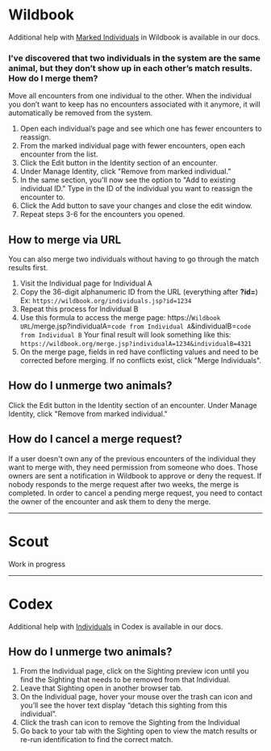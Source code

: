 # Wildbook

Additional help with [Marked Individuals](https://docs.wildme.org/product-docs/en/wildbook/introduction/marked-individual) in Wildbook is available in our docs.

### I’ve discovered that two individuals in the system are the same animal, but they don’t show up in each other’s match results. How do I merge them?

Move all encounters from one individual to the other. When the individual you don’t want to keep has no encounters associated with it anymore, it will automatically be removed from the system.

1. Open each individual’s page and see which one has fewer encounters to reassign.
2. From the marked individual page with fewer encounters, open each encounter from the list.
3. Click the Edit button in the Identity section of an encounter.
4. Under Manage Identity, click "Remove from marked individual."
5. In the same section, you'll now see the option to "Add to existing individual ID." Type in the ID of the individual you want to reassign the encounter to.
6. Click the Add button to save your changes and close the edit window.
7. Repeat steps 3-6 for the encounters you opened.

## **How to merge via URL**

You can also merge two individuals without having to go through the match results first.

1. Visit the Individual page for Individual A
2. Copy the 36-digit alphanumeric ID from the URL (everything after **?id=**)
    Ex: `https://wildbook.org/individuals.jsp?id=1234`
3. Repeat this process for Individual B
4. Use this formula to access the merge page:
    https://`Wildbook URL`/merge.jsp?individualA=`code from Individual A`&individualB=`code from Individual B`
    Your final result will look something like this:
    `https://wildbook.org/merge.jsp?individualA=1234&individualB=4321`
5. On the merge page, fields in red have conflicting values and need to be corrected before merging. If no conflicts exist, click "Merge Individuals".

## How do I unmerge two animals?

Click the Edit button in the Identity section of an encounter. Under Manage Identity, click "Remove from marked individual."

## How do I cancel a merge request?

If a user doesn't own any of the previous encounters of the individual they want to merge with, they need permission from someone who does. Those owners are sent a notification in Wildbook to approve or deny the request. If nobody responds to the merge request after two weeks, the merge is completed. In order to cancel a pending merge request, you need to contact the owner of the encounter and ask them to deny the merge.

***

# Scout

Work in progress

***

# Codex

Additional help with [Individuals](https://docs.wildme.org/product-docs/en/codex/data/individual-page/) in Codex is available in our docs.

## How do I unmerge two animals?

1. From the Individual page, click on the Sighting preview icon until you find the Sighting that needs to be removed from that Individual.
2. Leave that Sighting open in another browser tab.
3. On the Individual page, hover your mouse over the trash can icon and you’ll see the hover text display “detach this sighting from this individual”.
4. Click the trash can icon to remove the Sighting from the Individual
5. Go back to your tab with the Sighting open to view the match results or re-run identification to find the correct match.